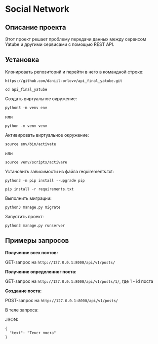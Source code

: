 # Social Network

## Описание проекта

Этот проект решает проблему передачи данных между сервисом Yatube и другими сервисами с помощью REST API.

## Установка

Клонировать репозиторий и перейти в него в командной строке:

```
https://github.com/daniil-orlovv/api_final_yatube.git
```

```
cd api_final_yatube
```

Cоздать виртуальное окружение:

```
python3 -m venv env
```
или
```
python -m venv venv
```

Активировать виртуальное окружение:

```
source env/bin/activate
```
или
```
source venv/scripts/activare
```

Установить зависимости из файла requirements.txt:

```
python3 -m pip install --upgrade pip
```

```
pip install -r requirements.txt
```

Выполнить миграции:

```
python3 manage.py migrate
```

Запустить проект:

```
python3 manage.py runserver
```

## Примеры запросов

**Получение всех постов:**

GET-запрос на `http://127.0.0.1:8000/api/v1/posts/`

**Получение определенног поста:**

GET-запрос на `http://127.0.0.1:8000/api/v1/posts/1/`, где 1 - id поста

**Создание поста:**

POST-запрос на `http://127.0.0.1:8000/api/v1/posts/`

В теле запроса:

  JSON:
  ```
  {
    "text": "Текст поста"
  }
  ```
